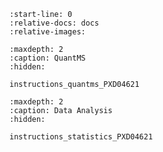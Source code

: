 ```{include} ../README.md
:start-line: 0
:relative-docs: docs
:relative-images:
```

```{toctree}
:maxdepth: 2
:caption: QuantMS
:hidden:

instructions_quantms_PXD04621
```

```{toctree}
:maxdepth: 2
:caption: Data Analysis
:hidden:

instructions_statistics_PXD04621
```
